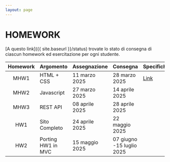 ```yaml
---
layout: page
---
```


# HOMEWORK

<!--Per partecipare agli homework, è necessario [compilare questo form](https://forms.gle/LMnKCVwjCrQe8qtS8) per comunicare il proprio username di GitHub.-->

[A questo link]({{ site.baseurl }}/status) trovate lo stato di consegna di ciascun homework ed esercitazione per ogni studente.

| Homework | Argomento          | Assegnazione    | Consegna       | Specifiche   | Codice |
| :-------:| ------------------ | --------------- | ---------------|--------------|--------|
| MHW1     | HTML + CSS         | 11 marzo  2025  | 28 marzo 2025  | [Link](mhw1)             |        |
| MHW2     | Javascript         | 27 marzo  2025  | 14 aprile 2025 |              |        |
| MHW3     | REST API           | 08 aprile 2025  | 28 aprile 2025 |              |        |
| HW1      | Sito Completo      | 24 aprile 2025  | 22 maggio 2025 |              |        |
| HW2      | Porting HW1 in MVC | 15 maggio 2025  | 07 giugno -15 luglio 2025 |              |        |
